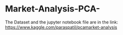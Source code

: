 # Market-Analysis-PCA-
The Dataset and the jupyter notebook file are in the link:
https://www.kaggle.com/paraspatil/pcamarket-analysis

